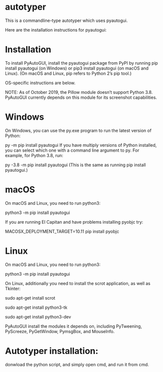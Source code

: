 # autotyper

This is a commandline-type autotyper which uses pyautogui.

Here are the installation instructions for pyautogui: 

# Installation
To install PyAutoGUI, install the pyautogui package from PyPI by running pip install pyautogui (on Windows) or pip3 install pyautogui (on macOS and Linux). (On macOS and Linux, pip refers to Python 2’s pip tool.)

OS-specific instructions are below.

NOTE: As of October 2019, the Pillow module doesn’t support Python 3.8. PyAutoGUI currently depends on this module for its screenshot capabilities.

# Windows
On Windows, you can use the py.exe program to run the latest version of Python:

py -m pip install pyautogui
If you have multiply versions of Python installed, you can select which one with a command line argument to py. For example, for Python 3.8, run:

py -3.8 -m pip install pyautogui
(This is the same as running pip install pyautogui.)

# macOS
On macOS and Linux, you need to run python3:

python3 -m pip install pyautogui

If you are running El Capitan and have problems installing pyobjc try:

MACOSX_DEPLOYMENT_TARGET=10.11 pip install pyobjc

# Linux
On macOS and Linux, you need to run python3:

python3 -m pip install pyautogui

On Linux, additionally you need to install the scrot application, as well as Tkinter:

sudo apt-get install scrot

sudo apt-get install python3-tk

sudo apt-get install python3-dev

PyAutoGUI install the modules it depends on, including PyTweening, PyScreeze, PyGetWindow, PymsgBox, and MouseInfo.


# Autotyper installation:

donwload the python script, and simply open cmd, and run it from cmd. 

